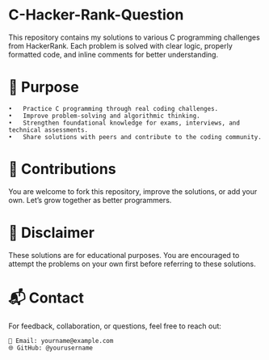 # C-Hacker-Rank-Question

This repository contains my solutions to various C programming challenges from HackerRank. Each problem is solved with clear logic, properly formatted code, and inline comments for better understanding.

# 🎯 Purpose
	•	Practice C programming through real coding challenges.
	•	Improve problem-solving and algorithmic thinking.
	•	Strengthen foundational knowledge for exams, interviews, and technical assessments.
	•	Share solutions with peers and contribute to the coding community.

# 🤝 Contributions

You are welcome to fork this repository, improve the solutions, or add your own. Let’s grow together as better programmers.

# 📌 Disclaimer

These solutions are for educational purposes. You are encouraged to attempt the problems on your own first before referring to these solutions.

# 📬 Contact

For feedback, collaboration, or questions, feel free to reach out:

	📧 Email: yourname@example.com
	🌐 GitHub: @yourusername
